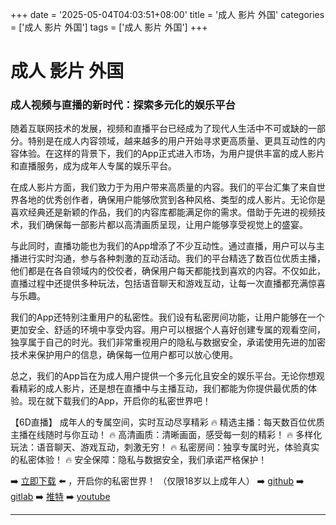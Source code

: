 +++
date = '2025-05-04T04:03:51+08:00'
title = '成人 影片 外国'
categories = ['成人 影片 外国']
tags = ['成人 影片 外国']
+++

# 成人 影片 外国

### 成人视频与直播的新时代：探索多元化的娱乐平台

随着互联网技术的发展，视频和直播平台已经成为了现代人生活中不可或缺的一部分。特别是在成人内容领域，越来越多的用户开始寻求更高质量、更具互动性的内容体验。在这样的背景下，我们的App正式进入市场，为用户提供丰富的成人影片和直播服务，成为成年人专属的娱乐平台。

在成人影片方面，我们致力于为用户带来高质量的内容。我们的平台汇集了来自世界各地的优秀创作者，确保用户能够欣赏到各种风格、类型的成人影片。无论你是喜欢经典还是新颖的作品，我们的内容库都能满足你的需求。借助于先进的视频技术，我们确保每一部影片都以高清画质呈现，让用户能够享受视觉上的盛宴。

与此同时，直播功能也为我们的App增添了不少互动性。通过直播，用户可以与主播进行实时沟通，参与各种刺激的互动活动。我们的平台精选了数百位优质主播，他们都是在各自领域内的佼佼者，确保用户每天都能找到喜欢的内容。不仅如此，直播过程中还提供多种玩法，包括语音聊天和游戏互动，让每一次直播都充满惊喜与乐趣。

我们的App还特别注重用户的私密性。我们设有私密房间功能，让用户能够在一个更加安全、舒适的环境中享受内容。用户可以根据个人喜好创建专属的观看空间，独享属于自己的时光。我们非常重视用户的隐私与数据安全，承诺使用先进的加密技术来保护用户的信息，确保每一位用户都可以放心使用。

总之，我们的App旨在为成人用户提供一个多元化且安全的娱乐平台。无论你想观看精彩的成人影片，还是想在直播中与主播互动，我们都能为你提供最优质的体验。现在就下载我们的App，开启你的私密世界吧！

【6D直播】
成年人的专属空间，实时互动尽享精彩
🔥 精选主播：每天数百位优质主播在线随时与你互动！
🔥 高清画质：清晰画面，感受每一刻的精彩！
🔥 多样化玩法：语音聊天、游戏互动，刺激无穷！
🔥 私密房间：独享专属时光，体验真实的私密体验！
🔥 安全保障：隐私与数据安全，我们承诺严格保护！

➡️ [立即下载](https://down123.s3.ap-east-1.amazonaws.com/down/down.html?channelCode=blog) ⬅️ ，开启你的私密世界！
（仅限18岁以上成年人）
➡️ [github](https://aldult-live.github.io/)
➡️ [gitlab](https://seo-09598d.gitlab.io/)
➡️ [推特](https://x.com/wegame33)
➡️ [youtube](https://www.youtube.com/@6Dlive)

---
